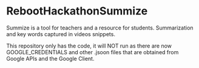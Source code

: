 # RebootHackathonSummize
Summize is a tool for teachers and a resource for students. Summarization and key words captured in videos snippets.


This repository only has the code, it will NOT run as there are now GOOGLE_CREDENTIALS and other .jsoon files that are 
obtained from Google APIs and the Google Client.
